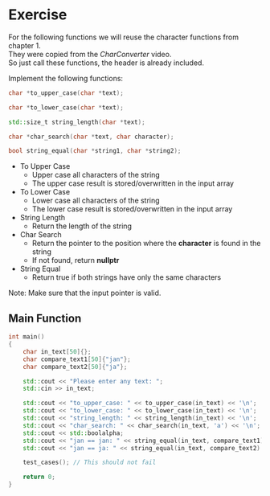 # Exercise

For the following functions we will reuse the character functions from chapter 1.  
They were copied from the *CharConverter* video.  
So just call these functions, the header is already included.

Implement the following functions:

```cpp
char *to_upper_case(char *text);

char *to_lower_case(char *text);

std::size_t string_length(char *text);

char *char_search(char *text, char character);

bool string_equal(char *string1, char *string2);
```

- To Upper Case
  - Upper case all characters of the string
  - The upper case result is stored/overwritten in the input array
- To Lower Case
  - Lower case all characters of the string
  - The lower case result is stored/overwritten in the input array
- String Length
  - Return the length of the string
- Char Search
  - Return the pointer to the position where the **character** is found in the string
  - If not found, return **nullptr**
- String Equal
  - Return true if both strings have only the same characters

Note: Make sure that the input pointer is valid.

## Main Function

```cpp
int main()
{
    char in_text[50]{};
    char compare_text1[50]{"jan"};
    char compare_text2[50]{"ja"};

    std::cout << "Please enter any text: ";
    std::cin >> in_text;

    std::cout << "to_upper_case: " << to_upper_case(in_text) << '\n';
    std::cout << "to_lower_case: " << to_lower_case(in_text) << '\n';
    std::cout << "string_length: " << string_length(in_text) << '\n';
    std::cout << "char_search: " << char_search(in_text, 'a') << '\n';
    std::cout << std::boolalpha;
    std::cout << "jan == jan: " << string_equal(in_text, compare_text1) << '\n';
    std::cout << "jan == ja: " << string_equal(in_text, compare_text2) << '\n';

    test_cases(); // This should not fail

    return 0;
}
```
